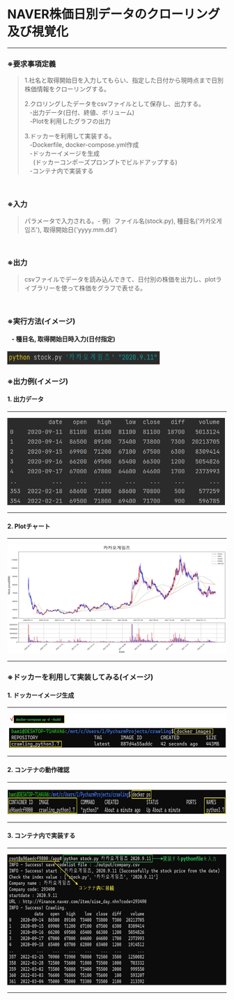 # NAVER株価日別データのクローリング及び視覚化
___
### ※要求事項定義
>1.社名と取得開始日を入力してもらい、指定した日付から現時点まで日別株価情報をクローリングする。<br>
> 
>2.クロリングしたデータをcsvファイルとして保存し、出力する。<br>
&nbsp;&nbsp;&nbsp;-出力データ(日付、終値、ボリューム)<br>
&nbsp;&nbsp;&nbsp;-Plotを利用したグラフの出力
>
> 3.ドッカーを利用して実装する。<br>
&nbsp;&nbsp;&nbsp;-Dockerfile, docker-compose.yml作成<br>
&nbsp;&nbsp;&nbsp;-ドッカーイメージを生成<br>
&nbsp;&nbsp;&nbsp;&nbsp;&nbsp;(ドッカーコンポーズプロンプトでビルドアップする)<br>
&nbsp;&nbsp;&nbsp;-コンテナ内で実装する
<br>


### ※入力
>パラメータで入力される。- 例）ファイル名(stock.py), 種目名('카카오게임즈'), 取得開始日('yyyy.mm.dd')

<br>

### ※出力
>csvファイルでデータを読み込んできて、日付別の株価を出力し、plotライブラリーを使って株価をグラフで表せる。

<br>

### ※実行方法(イメージ)
####  &nbsp;&nbsp;&nbsp;- 種目名, 取得開始日時入力(日付指定)

<img src="./picture/실행(입력-1).jpg" width="350" height="30"/>

<br>

### ※出力例(イメージ)
#### 1. 出力データ

---

<img src="./picture/데이터출력값1.jpg" width="500" height="200"/>

----
#### 2. Plotチャート   

---
<img src="./picture/plot그래프(candle).jpg" width="800" height="250"/>

---

### ※ドッカーを利用して実装してみる(イメージ)
#### 1. ドッカーイメージ生成

---

<img src="./picture/dockerimages0.jpg" width="800" height="80"/>

---

#### 2. コンテナの動作確認

___

<img src="./picture/dockerps0.jpg" width="800" height="60"/>

___

#### 3. コンテナ内で実装する

---

<img src="./picture/컨테이너에서실행(결과)_0.jpg" width="800" height="300"/>

---
